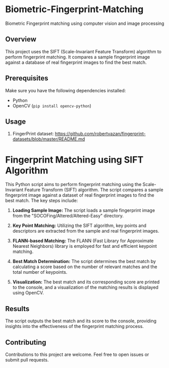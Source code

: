 # Biometric-Fingerprint-Matching
Biometric Fingerprint matching using computer vision and image processing



## Overview

This project uses the SIFT (Scale-Invariant Feature Transform) algorithm to perform fingerprint matching. It compares a sample fingerprint image against a database of real fingerprint images to find the best match.

## Prerequisites

Make sure you have the following dependencies installed:

- Python
- OpenCV (`pip install opencv-python`)

## Usage

1. FingerPrint dataset:
      https://github.com/robertvazan/fingerprint-datasets/blob/master/README.md


# Fingerprint Matching using SIFT Algorithm


This Python script aims to perform fingerprint matching using the Scale-Invariant Feature Transform (SIFT) algorithm. The script compares a sample fingerprint image against a dataset of real fingerprint images to find the best match. The key steps include:

1. **Loading Sample Image:** The script loads a sample fingerprint image from the "SOCOFing/Altered/Altered-Easy" directory.

2. **Key Point Matching:** Utilizing the SIFT algorithm, key points and descriptors are extracted from the sample and real fingerprint images.

3. **FLANN-based Matching:** The FLANN (Fast Library for Approximate Nearest Neighbors) library is employed for fast and efficient keypoint matching.

4. **Best Match Determination:** The script determines the best match by calculating a score based on the number of relevant matches and the total number of keypoints.

5. **Visualization:** The best match and its corresponding score are printed to the console, and a visualization of the matching results is displayed using OpenCV.


## Results

The script outputs the best match and its score to the console, providing insights into the effectiveness of the fingerprint matching process.

## Contributing

Contributions to this project are welcome. Feel free to open issues or submit pull requests.

